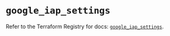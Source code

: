 # `google_iap_settings`

Refer to the Terraform Registry for docs: [`google_iap_settings`](https://registry.terraform.io/providers/hashicorp/google-beta/6.40.0/docs/resources/google_iap_settings).
